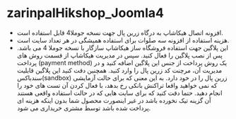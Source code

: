# zarinpalHikshop_Joomla4
+ افزونه اتصال هیکاشاپ به درگاه زرین پال جهت نسخه جوملا4 قابل استفاده است.
+ هزینه استفاده از افزونه سه صلوات برای استفاده همیشگی در هر تعداد سایت است.
+ این پلاگین جهت استفاده فروشگاه ساز هیکاشاپ سازگار با نسخه جوملا 4 می باشد. پس از نصب پلاگین را فعال کنید. سپس در مدیریت هیکاشاپ از قسمت روش های پرداخت (payment method) یک روش پرداخت از جنس این پلاگین اضافه کنید و در مدیریت آن، مرچنت کد زرین پال را وارد کنید. همچنین دقت کنید این پلاگین قابلیت سندباکس(sandbox) زرین پال را در خود دارد. به این معنی که برای حالت آزمایشی که نمی خواهید واقعا تراکنش بانکی رخ بدهد، با فعال کردن آن تست های خود را انجام دهید. حتما دقت کنید که برای سایت هایی که در حالت استفاده واقعی هستند آن گزینه تیک نخورده باشد در غیر اینصورت محصول شما بدون اینکه هزینه ای پرداخت شده باشد توسط مشتری خریداری می شود.
